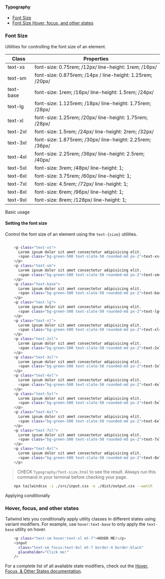 #### Typography

- [Font Size](#font-size)
- [Font Size Hover, focus, and other states](#font-size-hover-focus)

<h3 id="font-size">Font Size</h3>   
Utilities for controlling the font size of an element.

| Class     | Properties                                                |
| --------- | --------------------------------------------------------- |
| text-xs   | font-size: 0.75rem; /12px/ line-height: 1rem; /16px/      |
| text-sm   | font-size: 0.875rem; /14px / line-height: 1.25rem; /20px/ |
| text-base | font-size: 1rem; /16px/ line-height: 1.5rem; /24px/       |
| text-lg   | font-size: 1.125rem; /18px/ line-height: 1.75rem; /28px/  |
| text-xl   | font-size: 1.25rem; /20px/ line-height: 1.75rem; /28px/   |
| text-2xl  | font-size: 1.5rem; /24px/ line-height: 2rem; /32px/       |
| text-3xl  | font-size: 1.875rem; /30px/ line-height: 2.25rem; /36px/  |
| text-4xl  | font-size: 2.25rem; /36px/ line-height: 2.5rem; /40px/    |
| text-5xl  | font-size: 3rem; /48px/ line-height: 1;                   |
| text-6xl  | font-size: 3.75rem; /60px/ line-height: 1;                |
| text-7xl  | font-size: 4.5rem; /72px/ line-height: 1;                 |
| text-8xl  | font-size: 6rem; /96px/ line-height: 1;                   |
| text-9xl  | font-size: 8rem; /128px/ line-height: 1;                  |

Basic usage

#### Setting the font size

Control the font size of an element using the `text-{size}` utilities.

```bash

    <p class="text-xs">
      Lorem ipsum dolor sit amet consectetur adipisicing elit.
      <span class="bg-green-500 text-slate-50 rounded-md px-2">text-xs</span>
    </p>
    <p class="text-sm">
      Lorem ipsum dolor sit amet consectetur adipisicing elit.
      <span class="bg-green-500 text-slate-50 rounded-md px-2">text-sm</span>
    </p>
    <p class="text-base">
      Lorem ipsum dolor sit amet consectetur adipisicing elit.
      <span class="bg-green-500 text-slate-50 rounded-md px-2">text-base</span>
    </p>
    <p class="text-lg">
      Lorem ipsum dolor sit amet consectetur adipisicing elit.
      <span class="bg-green-500 text-slate-50 rounded-md px-2">text-lg</span>
    </p>
    <p class="text-xl">
      Lorem ipsum dolor sit amet consectetur adipisicing elit.
      <span class="bg-green-500 text-slate-50 rounded-md px-2">text-xl</span>
    </p>
    <p class="text-2xl">
      Lorem ipsum dolor sit amet consectetur adipisicing elit.
      <span class="bg-green-500 text-slate-50 rounded-md px-2">text-2xl</span>
    </p>
    <p class="text-3xl">
      Lorem ipsum dolor sit amet consectetur adipisicing elit.
      <span class="bg-green-500 text-slate-50 rounded-md px-2">text-3xl</span>
    </p>
    <p class="text-4xl">
      Lorem ipsum dolor sit amet consectetur adipisicing elit.
      <span class="bg-green-500 text-slate-50 rounded-md px-2">text-4xl</span>
    </p>
    <p class="text-5xl">
      Lorem ipsum dolor sit amet consectetur adipisicing elit.
      <span class="bg-green-500 text-slate-50 rounded-md px-2">text-5xl</span>
    </p>
    <p class="text-6xl">
      Lorem ipsum dolor sit amet consectetur adipisicing elit.
      <span class="bg-green-500 text-slate-50 rounded-md px-2">text-6xl</span>
    </p>
    <p class="text-7xl">
      Lorem ipsum dolor sit amet consectetur adipisicing elit.
      <span class="bg-green-500 text-slate-50 rounded-md px-2">text-7xl</span>
    </p>
    <p class="text-8xl">
      Lorem ipsum dolor sit amet consectetur adipisicing elit.
      <span class="bg-green-500 text-slate-50 rounded-md px-2">text-8xl</span>
    </p>

```

> CHECK `Typography/font-size.html` to see the result.
> Always run this command in your terminal before checking your page.

```bash
    npx tailwindcss -i ./src/input.css -o ./dist/output.css --watch
```

Applying conditionally

<h3 id="font-size-hover-focus">Hover, focus, and other states</h3>

Tailwind lets you conditionally apply utility classes in different states using variant modifiers. For example, use `hover:text-base` to only apply the `text-base` utility on hover.

```bash
    <p class="text-sm hover:text-xl mt-7">HOVER ME!</p>
    <input
      class="text-sm focus:text-8xl mt-7 border-4 border-black"
      placeholder="Click me!"
    />
```

For a complete list of all available state modifiers, check out the [Hover, Focus, & Other States documentation](https://tailwindcss.com/docs/hover-focus-and-other-states).
